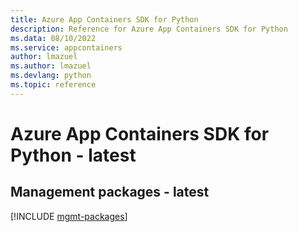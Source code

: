 ```yaml
---
title: Azure App Containers SDK for Python
description: Reference for Azure App Containers SDK for Python
ms.data: 08/10/2022
ms.service: appcontainers
author: lmazuel
ms.author: lmazuel
ms.devlang: python
ms.topic: reference
---
```

# Azure App Containers SDK for Python - latest

## Management packages - latest
[!INCLUDE [mgmt-packages](app-containers-mgmt-index.md)]